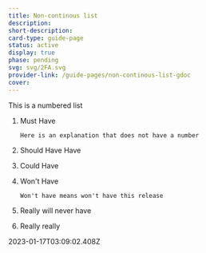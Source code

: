 ```yaml
---
title: Non-continous list
description: 
short-description: 
card-type: guide-page
status: active
display: true
phase: pending
svg: svg/2FA.svg
provider-link: /guide-pages/non-continous-list-gdoc
cover: 
---
```

<div class="content-section">
<div class="section-container" markdown="1">

This is a numbered list


 1. Must Have


		Here is an explanation that does not have a number


 1. Should Have Have
 2. Could Have
 3. Won't Have


		Won't have means won't have this release


 1. Really will never have
 2. Really really
</div>
</div> 2023-01-17T03:09:02.408Z